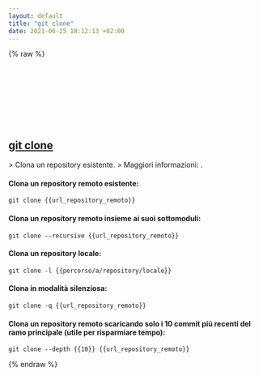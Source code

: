 ```yaml
---
layout: default
title: "git clone"
date: 2021-06-25 18:12:13 +02:00
---
```

{% raw %}
<h2 id="git-clone">
  <a href="/it/common/git-clone.html">git clone</a> <a href="#git-clone"><svg class="icon">
    <use href="/assets/images/unicode_sprite.svg#link" />
  </svg></a>
</h2>
> Clona un repository esistente.
> Maggiori informazioni: <https://git-scm.com/docs/git-clone>.

#### Clona un repository remoto esistente:
```shell
git clone {{url_repository_remoto}}
```
#### Clona un repository remoto insieme ai suoi sottomoduli:
```shell
git clone --recursive {{url_repository_remoto}}
```
#### Clona un repository locale:
```shell
git clone -l {{percorso/a/repository/locale}}
```
#### Clona in modalità silenziosa:
```shell
git clone -q {{url_repository_remoto}}
```
#### Clona un repository remoto scaricando solo i 10 commit più recenti del ramo principale (utile per risparmiare tempo):
```shell
git clone --depth {{10}} {{url_repository_remoto}}
```
{% endraw %}